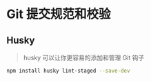 # Git 提交规范和校验

## Husky

> husky 可以让你更容易的添加和管理 Git 钩子

```bash
npm install husky lint-staged --save-dev
```
